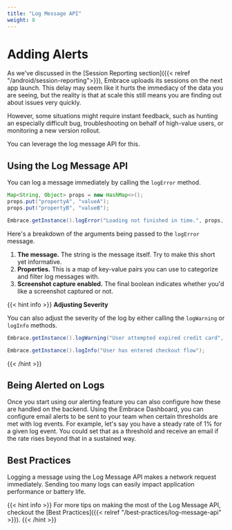 ```yaml
---
title: "Log Message API"
weight: 8
---
```


# Adding Alerts

As we've discussed in the [Session Reporting section]({{< relref "/android/session-reporting">}}), Embrace uploads its sessions on the next app launch.
This delay may seem like it hurts the immediacy of the data you are seeing, but the reality is that at scale this still means you are finding out about issues very quickly.

However, some situations might require instant feedback, such as hunting an especially difficult bug, troubleshooting on behalf of high-value users, or monitoring a new version rollout.

You can leverage the log message API for this.

## Using the Log Message API

You can log a message immediately by calling the `logError` method.

```java
Map<String, Object> props = new HashMap<>();
props.put("propertyA", "valueA");
props.put("propertyB", "valueB");

Embrace.getInstance().logError("Loading not finished in time.", props, false);
```

Here's a breakdown of the arguments being passed to the `logError` message.

1. **The message.** The string is the message itself. Try to make this short yet informative.
1. **Properties.** This is a map of key-value pairs you can use to categorize and filter log messages with.
1. **Screenshot capture enabled.** The final boolean indicates whether you'd like a screenshot captured or not.

{{< hint info >}}
**Adjusting Severity**

You can also adjust the severity of the log by either calling the `logWarning` or `logInfo` methods.

```java
Embrace.getInstance().logWarning("User attempted expired credit card", props);

Embrace.getInstance().logInfo("User has entered checkout flow");
```

{{< /hint >}}

## Being Alerted on Logs

Once you start using our alerting feature you can also configure how these are handled on the backend.
Using the Embrace Dashboard, you can configure email alerts to be sent to your team when certain thresholds are met with log events.
For example, let's say you have a steady rate of 1% for a given log event. You could set that as a threshold and receive an email if the rate rises beyond that in a sustained way.

## Best Practices

Logging a message using the Log Message API makes a network request immediately.
Sending too many logs can easily impact application performance or battery life.

{{< hint info >}}
For more tips on making the most of the Log Message API, checkout the [Best Practices]({{< relref "/best-practices/log-message-api" >}}).
{{< /hint >}}


